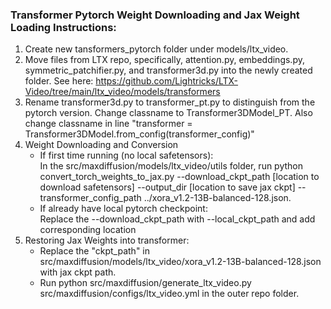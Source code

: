 ### Transformer Pytorch Weight Downloading and Jax Weight Loading Instructions:
1. Create new tansformers_pytorch folder under models/ltx_video.
2. Move files from LTX repo, specifically, attention.py, embeddings.py, symmetric_patchifier.py, and transformer3d.py into the newly created folder. See here: https://github.com/Lightricks/LTX-Video/tree/main/ltx_video/models/transformers 
3. Rename transformer3d.py to transformer_pt.py to distinguish from the pytorch version. Change classname to Transformer3DModel_PT. Also change classname in line "transformer = Transformer3DModel.from_config(transformer_config)"
4. Weight Downloading and Conversion
    - If first time running (no local safetensors): \
    In the src/maxdiffusion/models/ltx_video/utils folder, run python convert_torch_weights_to_jax.py --download_ckpt_path [location to download safetensors] --output_dir [location to save jax ckpt] --transformer_config_path ../xora_v1.2-13B-balanced-128.json.
    - If already have local pytorch checkpoint: \
    Replace the --download_ckpt_path with --local_ckpt_path and add corresponding location
5. Restoring Jax Weights into transformer:
    - Replace the "ckpt_path" in src/maxdiffusion/models/ltx_video/xora_v1.2-13B-balanced-128.json with jax ckpt path.
    - Run python src/maxdiffusion/generate_ltx_video.py src/maxdiffusion/configs/ltx_video.yml in the outer repo folder.

